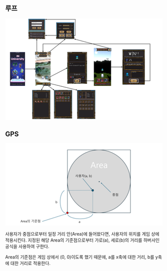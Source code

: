 ## 루프
<p align="center">
	<img src="./images/Loop.png">
</p>


## GPS
<p align="center">
	<img src="./images/Position.png">
</p>

사용자가 중점으로부터 일정 거리 안(Area)에 들어왔다면, 사용자의 위치를 게임 상에 적용시킨다.
지정된 해당 Area의 기준점으로부터 가로(a), 세로(b)의 거리를 하버사인 공식을 사용하여 구한다.

Area의 기준점은 게임 상에서 (0, 0)이도록 했기 때문에, a를 x축에 대한 거리, b를 y축에 대한 거리로 적용한다.
